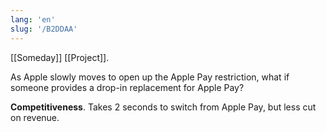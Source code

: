 ```yaml
---
lang: 'en'
slug: '/B2DDAA'
---
```


[[Someday]] [[Project]].

As Apple slowly moves to open up the Apple Pay restriction, what if someone provides a drop-in replacement for Apple Pay?

**Competitiveness**. Takes 2 seconds to switch from Apple Pay, but less cut on revenue.
